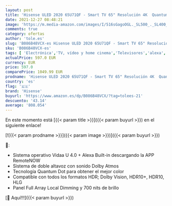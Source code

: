 ```yaml
---
layout: post
title: 'Hisense ULED 2020 65U71QF - Smart TV 65" Resolución 4K  Quantum Dot  FALD  Dolby Vision  Dolby Atmos  Vidaa U 4.0 con IA  Alexa built-in'
date: 2021-12-27 08:48:21
image: 'https://m.media-amazon.com/images/I/516sGagoOGL._SL500_._SL400_.jpg'
comments: true
category: ofertas
author: 'tole.es'
slug: 'B086B48VCX-es Hisense ULED 2020 65U71QF - Smart TV 65" Resolución 4K...'
sku: 'B086B48VCX-es'
tags: [ 'Electrónica','TV, vídeo y home cinema','Televisores','alexa','hisense', ]
actualPrice: 597.0 EUR
currency: EUR
price: 597.0
comparePrice: 1049.99 EUR
prodname: 'Hisense ULED 2020 65U71QF - Smart TV 65" Resolución 4K  Quantum Dot  FALD  Dolby Vision  Dolby Atmos  Vidaa U 4.0 con IA  Alexa built-in'
country: 'es'
flag: '🇪🇸'
brand: 'Hisense'
buyurl: 'https://www.amazon.es/dp/B086B48VCX/?tag=tolees-21'
descuento: '43.14'
average: '808.054'
---
```


En este momento está [{{< param title >}}]({{< param buyurl >}}) en el siguiente enlace!

[![{{< param prodname >}}]({{< param image >}})]({{< param buyurl >}})

🔎:

- Sistema operativo Vidaa U 4.0 + Alexa Built-in descargando la APP RemoteNOW
- Sistema de doble altavoz con sonido Dolby Atmos
- Tecnología Quantum Dot para obtener el mejor color
- Compatible con todos los formatos HDR; Dolby Vision, HDR10+, HDR10, HLG
- Panel Full Array Local Dimming y 700 nits de brillo

[🛒 Aquí!!!]({{< param buyurl >}})
